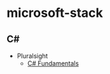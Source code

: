 # microsoft-stack

## C\#

- Pluralsight
  - [C# Fundamentals](csharp/pluralsight/csharp-fundamentals/)
